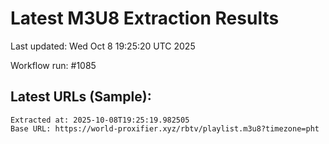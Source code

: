 # Latest M3U8 Extraction Results

Last updated: Wed Oct  8 19:25:20 UTC 2025

Workflow run: #1085

## Latest URLs (Sample):
```
Extracted at: 2025-10-08T19:25:19.982505
Base URL: https://world-proxifier.xyz/rbtv/playlist.m3u8?timezone=pht

```
